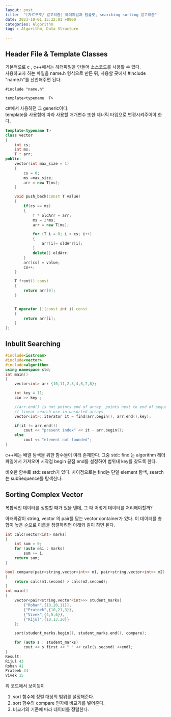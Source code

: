 ```yaml
---
layout: post
title:  "[자료구조/ 알고리즘] 헤더파일과 템플릿, searching sorting 알고리즘"
date: 2023-10-01 15:32:01 +0900
categories: Algorithm
tags : Algorithm, Data Structure

---
```


## Header File & Template Classes

기본적으로 c , c++에서는 헤더파일을 만들어 소스코드를 사용할 수 있다.  
사용하고자 하는 파일을 name.h 형식으로 만든 뒤, 사용할 곳에서 #include "name.h"를 선언해주면 된다.  

```
#include "name.h"
```

```
template<typename  T>
```
c#에서 사용하던 그 generic이다.  
template을 사용함에 따라 사용할 매개변수 또한 제너릭 타입으로 변경시켜주어야 한다.
```cpp
template<typename T>
class vector
{
    int cs;
    int ms;
    T * arr;
public:
    vector(int max_size = 1)
    {
        cs = 0;
        ms =max_size;
        arr = new T[ms];
    }

    void push_back(const T value)
    {
        if(cs == ms)
        {
            T * oldArr = arr;
            ms = 2*ms;
            arr = new T[ms];

            for (T i = 0; i < cs; i++)
            {
                arr[i]= oldArr[i];
            }
            delete[] oldArr;
        }
        arr[cs] = value;
        cs++;
    }

    T front() const
    {
        return arr[0];
    }


    T operator [](const int i) const
    {
        return arr[i];
    }
};
```


## Inbulit Searching


```cpp
#include<iostream>
#include<vector>
#include<algorithm>
using namespace std;
int main()
{
    vector<int> arr {10,11,2,3,4,6,7,8};

    int key = 11;
    cin >> key ;

    //arr.end() is not points end of array. points next to end of sequence
    // linear search use in unsorted arrays
    vector<int>::iterator it = find(arr.begin(), arr.end(),key);

    if(it != arr.end())
        cout << "present index" << it - arr.begin();
    else
        cout << "element not founded";
}
```
c++에는 배열 탐색을 위한 함수들이 여러 존재한다.
그중 std:: find 는 algorithm 헤더파일에서 가져오며 시작점 begin 끝점 end를 설정하여 범위내 key를 찾도록 한다.

비슷한 함수로 std::search가 있다.
차이점으로는 find는 단일 element 탐색, search는 subSequence를 탐색한다.

## Sorting Complex Vector

복합적인 데이터를 정렬할 때가 있을 텐데, 그 때 어떻게 데이터를 처리해야할까?

아래와같이 string, vector <int>의 pair를 담는 vector container가 있다.
이 데이터를 총합이 높은 순으로 이름을 정렬하려면 아래와 같이 하면 된다.

```cpp
int calc(vector<int> marks)
{
    int sum = 0;
    for (auto &&i : marks)
        sum += i;
    return sum;
}

bool compare(pair<string,vector<int>> m1, pair<string,vector<int>> m2)
{
    return calc(m1.second) > calc(m2.second);
}
int main()
{
    vector<pair<string,vector<int>>> student_marks{
        {"Rohan",{10,20,11}},
        {"Prateek",{10,21,3}},
        {"Vivek",{4,5,6}},
        {"Rijul",{10,13,20}}
    };

    sort(student_marks.begin(), student_marks.end(), compare);

    for (auto s : student_marks)
        cout << s.first << " " << calc(s.second) <<endl;
}
Result:
Rijul 43
Rohan 41
Prateek 34
Vivek 15
```

위 코드에서 보이듯이
1.  sort 함수에 정렬 대상의 범위를 설정해준다.
2. sort 함수의 compare 인자에 비교기를 넣어준다.
3. 비교기의 기준에 따라 데이터를 정렬한다.
